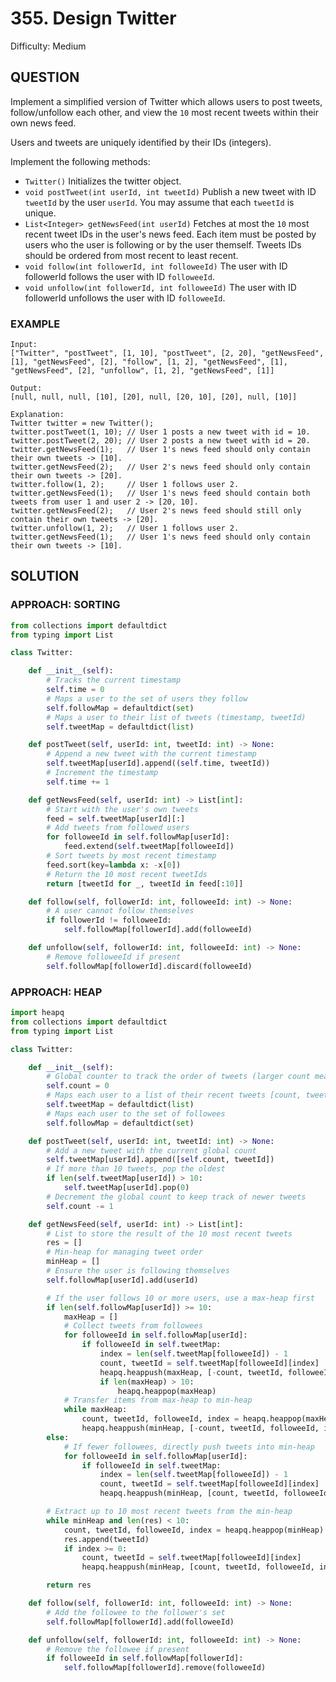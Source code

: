 # 355. Design Twitter
Difficulty: Medium

## QUESTION

Implement a simplified version of Twitter which allows users to post tweets, follow/unfollow each other, and view the `10` most recent tweets within their own news feed.

Users and tweets are uniquely identified by their IDs (integers).

Implement the following methods:

- `Twitter()` Initializes the twitter object.
- `void postTweet(int userId, int tweetId)` Publish a new tweet with ID `tweetId` by the user `userId`. You may assume that each `tweetId` is unique.
- `List<Integer> getNewsFeed(int userId)` Fetches at most the `10` most recent tweet IDs in the user's news feed. Each item must be posted by users who the user is following or by the user themself. Tweets IDs should be ordered from most recent to least recent.
- `void follow(int followerId, int followeeId)` The user with ID followerId follows the user with ID `followeeId`.
- `void unfollow(int followerId, int followeeId)` The user with ID followerId unfollows the user with ID `followeeId`.

### EXAMPLE

```
Input:
["Twitter", "postTweet", [1, 10], "postTweet", [2, 20], "getNewsFeed", [1], "getNewsFeed", [2], "follow", [1, 2], "getNewsFeed", [1], "getNewsFeed", [2], "unfollow", [1, 2], "getNewsFeed", [1]]

Output:
[null, null, null, [10], [20], null, [20, 10], [20], null, [10]]

Explanation:
Twitter twitter = new Twitter();
twitter.postTweet(1, 10); // User 1 posts a new tweet with id = 10.
twitter.postTweet(2, 20); // User 2 posts a new tweet with id = 20.
twitter.getNewsFeed(1);   // User 1's news feed should only contain their own tweets -> [10].
twitter.getNewsFeed(2);   // User 2's news feed should only contain their own tweets -> [20].
twitter.follow(1, 2);     // User 1 follows user 2.
twitter.getNewsFeed(1);   // User 1's news feed should contain both tweets from user 1 and user 2 -> [20, 10].
twitter.getNewsFeed(2);   // User 2's news feed should still only contain their own tweets -> [20].
twitter.unfollow(1, 2);   // User 1 follows user 2.
twitter.getNewsFeed(1);   // User 1's news feed should only contain their own tweets -> [10].
```

## SOLUTION


### APPROACH: SORTING

```python
from collections import defaultdict
from typing import List

class Twitter:

    def __init__(self):
        # Tracks the current timestamp
        self.time = 0
        # Maps a user to the set of users they follow
        self.followMap = defaultdict(set)
        # Maps a user to their list of tweets (timestamp, tweetId)
        self.tweetMap = defaultdict(list)

    def postTweet(self, userId: int, tweetId: int) -> None:
        # Append a new tweet with the current timestamp
        self.tweetMap[userId].append((self.time, tweetId))
        # Increment the timestamp
        self.time += 1

    def getNewsFeed(self, userId: int) -> List[int]:
        # Start with the user's own tweets
        feed = self.tweetMap[userId][:]
        # Add tweets from followed users
        for followeeId in self.followMap[userId]:
            feed.extend(self.tweetMap[followeeId])
        # Sort tweets by most recent timestamp
        feed.sort(key=lambda x: -x[0])
        # Return the 10 most recent tweetIds
        return [tweetId for _, tweetId in feed[:10]]

    def follow(self, followerId: int, followeeId: int) -> None:
        # A user cannot follow themselves
        if followerId != followeeId:
            self.followMap[followerId].add(followeeId)

    def unfollow(self, followerId: int, followeeId: int) -> None:
        # Remove followeeId if present
        self.followMap[followerId].discard(followeeId)
```

### APPROACH: HEAP

```python
import heapq
from collections import defaultdict
from typing import List

class Twitter:

    def __init__(self):
        # Global counter to track the order of tweets (larger count means older tweet)
        self.count = 0
        # Maps each user to a list of their recent tweets [count, tweetId]
        self.tweetMap = defaultdict(list)
        # Maps each user to the set of followees
        self.followMap = defaultdict(set)

    def postTweet(self, userId: int, tweetId: int) -> None:
        # Add a new tweet with the current global count
        self.tweetMap[userId].append([self.count, tweetId])
        # If more than 10 tweets, pop the oldest
        if len(self.tweetMap[userId]) > 10:
            self.tweetMap[userId].pop(0)
        # Decrement the global count to keep track of newer tweets
        self.count -= 1

    def getNewsFeed(self, userId: int) -> List[int]:
        # List to store the result of the 10 most recent tweets
        res = []
        # Min-heap for managing tweet order
        minHeap = []
        # Ensure the user is following themselves
        self.followMap[userId].add(userId)

        # If the user follows 10 or more users, use a max-heap first
        if len(self.followMap[userId]) >= 10:
            maxHeap = []
            # Collect tweets from followees
            for followeeId in self.followMap[userId]:
                if followeeId in self.tweetMap:
                    index = len(self.tweetMap[followeeId]) - 1
                    count, tweetId = self.tweetMap[followeeId][index]
                    heapq.heappush(maxHeap, [-count, tweetId, followeeId, index - 1])
                    if len(maxHeap) > 10:
                        heapq.heappop(maxHeap)
            # Transfer items from max-heap to min-heap
            while maxHeap:
                count, tweetId, followeeId, index = heapq.heappop(maxHeap)
                heapq.heappush(minHeap, [-count, tweetId, followeeId, index])
        else:
            # If fewer followees, directly push tweets into min-heap
            for followeeId in self.followMap[userId]:
                if followeeId in self.tweetMap:
                    index = len(self.tweetMap[followeeId]) - 1
                    count, tweetId = self.tweetMap[followeeId][index]
                    heapq.heappush(minHeap, [count, tweetId, followeeId, index - 1])

        # Extract up to 10 most recent tweets from the min-heap
        while minHeap and len(res) < 10:
            count, tweetId, followeeId, index = heapq.heappop(minHeap)
            res.append(tweetId)
            if index >= 0:
                count, tweetId = self.tweetMap[followeeId][index]
                heapq.heappush(minHeap, [count, tweetId, followeeId, index - 1])

        return res

    def follow(self, followerId: int, followeeId: int) -> None:
        # Add the followee to the follower's set
        self.followMap[followerId].add(followeeId)

    def unfollow(self, followerId: int, followeeId: int) -> None:
        # Remove the followee if present
        if followeeId in self.followMap[followerId]:
            self.followMap[followerId].remove(followeeId)
```

